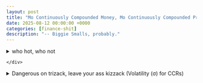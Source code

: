 ```yaml
---
layout: post
title: "Mo Continuously Compounded Money, Mo Continuously Compounded Problems"
date: 2025-08-12 00:00:00 +0000
categories: [finance-shit]
description: "-- Biggie Smalls, probably."
---
```


<div class="flashcard">
  <details>
    <summary>who hot, who not</summary>
    <div class="back">

      <details class="dropdown-block">
        <summary>The logarithmic function computes continuously-compounded returns from prices.</summary>
        <div class="content">
          <p>Let $S_t$ and $S_{t+h}$ be stock prices at times $t$ and $t+h$. Define the continuously-compounded return between $t$ and $t+h$ by</p>
          \[
          r_{t,t+h}=\ln\!\left(\frac{S_{t+h}}{S_t}\right).
          \]
        </div>
      </details>

      <details class="dropdown-block">
        <summary>The exponential function computes prices from continuously-compounded returns.</summary>
        <div class="content">
          <p>If you know $r_{t,t+h}$, recover the future price by</p>
          \[
          S_{t+h}=S_t\,e^{\,r_{t,t+h}}.
          \]
        </div>
      </details>

      <details class="dropdown-block">
        <summary>Continuously-compounded returns are additive over subperiods.</summary>
        <div class="content">
          <p>For consecutive subperiods of length $h$ (e.g., $n$ steps),</p>
          \[
          r_{t,t+nh}=\sum_{i=1}^{n} r_{t+(i-1)h,\,t+ih}.
          \]
          <p><strong>Derivation (core step):</strong></p>
          \[
          \begin{aligned}
          r_{t,t+2h}
          &=\ln\!\left(\frac{S_{t+2h}}{S_t}\right) \\
          &=\ln\!\left(\frac{S_{t+2h}}{S_{t+h}}\cdot\frac{S_{t+h}}{S_t}\right) \\
          &=\ln\!\left(\frac{S_{t+2h}}{S_{t+h}}\right)+\ln\!\left(\frac{S_{t+h}}{S_t}\right) \\
          &= r_{t+h,\,t+2h}+r_{t,\,t+h},
          \end{aligned}
          \]
          <p>...induction, yada yada... derived for $n$.</p>
        </div>
      </details>

      <details class="dropdown-block">
        <summary>Useful equivalences</summary>
        <div class="content">
          <p>Simple return $R_{t,t+h}:=\dfrac{S_{t+h}-S_t}{S_t}$ relates to the continuous return via</p>
          \[
          r_{t,t+h}=\ln(1+R_{t,t+h}),\qquad R_{t,t+h}=e^{\,r_{t,t+h}}-1.
          \]
          <p>For small moves, \(r\approx R\) (<span class="define" data-def="$$
\textbf{Taylor about }a:\quad
f(x)=\sum_{k=0}^{n}\frac{f^{(k)}(a)}{k!}(x-a)^k \;+\; R_{n+1}(x).
$$
$$
\textbf{Maclaurin about }0:\quad
f(x)=\sum_{k=0}^{n}\frac{f^{(k)}(0)}{k!}x^k \;+\; R_{n+1}(x).
$$
$$
\textbf{First order (}n=1\textbf{):}\quad
f(x)\approx f(a)+f'(a)(x-a)\quad\text{or}\quad f(x)\approx f(0)+f'(0)x.
$$
Let
$$
R:=\frac{S_{t+h}-S_t}{S_t}=\frac{S_{t+h}}{S_t}-1,\qquad
r:=\ln\!\left(\frac{S_{t+h}}{S_t}\right)=\ln(1+R).
$$
Expand \(\ln(1+x)\) about \(x=0\):
$$
\ln(1+x)=x-\frac{x^{2}}{2}+\frac{x^{3}}{3}-\cdots
=\sum_{k=1}^{\infty}(-1)^{k+1}\frac{x^{k}}{k},\quad |x|<1\ (\text{also converges at }x=1).
$$
With \(x=R\),
$$
r=\ln(1+R)=R-\frac{R^{2}}{2}+O(R^{3})=R+O(R^{2}).
$$
Hence, to first order, \(r\approx R\).">first-order Taylor</span>).</p>
        </div>
      </details>

    </div>
  </details>
</div>
<div class="flashcard">
  <details>
    <summary>Dangerous on trizack, leave your ass kizzack (Volatility (σ) for CCRs)</summary>
    <div class="back">

      <details class="dropdown-block">
        <summary>From monthly to annual volatility</summary>
        <div class="content">
          <p>Let the continuously-compounded monthly return in month \(i\) be \(r_{\text{monthly},i}\), \(i=1,\dots,12\).</p>
          <ul>
            <li><strong>Additivity of log returns ⇒ annual cc return</strong>
              \[
              r_{\text{annual}}
              =\sum_{i=1}^{12} r_{\text{monthly},i}.
              \]
            </li>
            <li><strong>Variance of the annual cc return</strong>
              \[
              \operatorname{Var}\!\left(r_{\text{annual}}\right)
              =\operatorname{Var}\!\left(\sum_{i=1}^{12} r_{\text{monthly},i}\right).
              \]
            </li>
            <li><strong>Assumptions used to annualize.</strong> Suppose (i) returns are <strong>uncorrelated</strong> across months (no serial covariance), and (ii) each month has the <strong>same variance</strong>. Write the annual standard deviation as \(\sigma_{\text{annual}}\) and the monthly standard deviation as \(\sigma_{\text{monthly}}\). Then covariance terms drop and the variance of a sum is the sum of variances:
              \[
              \sigma^{2}_{\text{annual}}
              =12\,\sigma_{\text{monthly}}^{2}.
              \]
            </li>
            <li><strong>Solve for monthly σ from annual σ</strong>
              \[
              \sigma_{\text{monthly}}
              =\frac{\sigma_{\text{annual}}}{\sqrt{12}}.
              \]
            </li>
          </ul>
        </div>
      </details>

      <details class="dropdown-block">
        <summary>Generalization to any subperiod length \(h\)</summary>
        <div class="content">
          <p>Split the year into \(n\) equal periods, each of length \(h=1/n\). Let \(\sigma_h\) denote the standard deviation of returns over horizon \(h\) (in years) and \(\sigma_{nh}\) the stdev of returns over \(nh\).</p>
          <ul>
            <li><strong>Square-root-of-time scaling</strong>
              \[
              \sigma_h=\sigma_{nh}\sqrt{h}.
              \]
            </li>
            <li><strong>Invert to recover horizon-\(nh\) σ from horizon-\(h\) σ</strong>
              \[
              \sigma_{nh}=\frac{\sigma_h}{\sqrt{h}}.
              \]
            </li>
          </ul>
        </div>
      </details>

      <details class="dropdown-block">
        <summary>Why the square-root law holds (quick derivation)</summary>
        <div class="content">
          \[
          r_{nh}=\sum_{i=1}^{n} r_{h,i},\quad
          \operatorname{Var}(r_{nh})
          =\sum_{i=1}^{n}\operatorname{Var}(r_{h,i})
          +2\sum_{i<j}\operatorname{Cov}(r_{h,i},r_{h,j}).
          \]
          <p>Uncorrelated returns set all covariances to \(0\). If each \(\operatorname{Var}(r_{h,i})=\sigma_h^2\), then \(\sigma^2 = n\sigma_h^2\). Since \(n=1/h\), we get \(\sigma_h=\sigma\sqrt{h}\).</p>
        </div>
      </details>

      <details class="dropdown-block">
        <summary>Nota Benes, or Notate Bene (assumptions &amp; caveats)</summary>
        <div class="content">
          <ul>
            <li>The scaling assumes continuously-compounded returns are <strong>independent and identically distributed</strong> across periods. If not:
              <ul>
                <li><strong>Serial dependence (mean reversion/momentum):</strong> Covariance terms &ne; 0. With <em>mean reversion</em> (negative autocorrelation), long-horizon volatility can be <em>less</em> than \(\sigma\sqrt{T}\) (e.g., many commodities, where supply responses push prices back toward fundamentals). With <em>momentum</em> (positive autocorrelation), it can be <em>greater</em> than \(\sigma\sqrt{T}\).</li>
                <li><strong>Time-varying volatility (heteroskedasticity):</strong> Scaling is more complicated than \(\sqrt{\cdot}\).</li>
              </ul>
            </li>
            <li><strong>Pricing implication.</strong> When independence is doubtful, <strong>SIM IT</strong>.</li>
          </ul>
        </div>
      </details>

    </div>
  </details>
</div>
